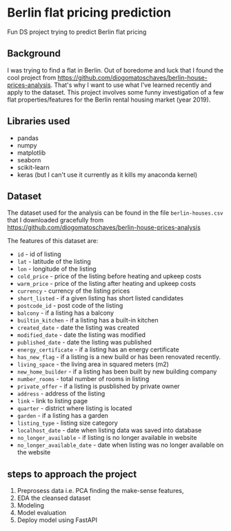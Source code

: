 # Berlin flat pricing prediction

Fun DS project trying to predict Berlin flat pricing

## Background

I was trying to find a flat in Berlin. Out of boredome and luck that I found the cool project from https://github.com/diogomatoschaves/berlin-house-prices-analysis. That's why I want to use what I've learned recently and apply to the dataset. This project involves some funny investigation of a few flat properties/features for the Berlin rental housing market (year 2019).

## Libraries used

- pandas
- numpy
- matplotlib
- seaborn
- scikit-learn
- keras (but I can't use it currently as it kills my anaconda kernel)

## Dataset

The dataset used for the analysis can be found in the file `berlin-houses.csv` that I downloaded gracefully from https://github.com/diogomatoschaves/berlin-house-prices-analysis

The features of this dataset are:

- `id` - id of listing
- `lat` - latitude of the listing
- `lon` - longitude of the listing
- `cold_price` - price of the listing before heating and upkeep costs
- `warm_price` - price of the listing after heating and upkeep costs
- `currency` - currency of the listing prices
- `short_listed` - if a given listing has short listed candidates
- `postcode_id` - post code of the listing
- `balcony` - if a listing has a balcony
- `builtin_kitchen` - if a listing has a built-in kitchen
- `created_date` - date the listing was created
- `modified_date` - date the listing was modified
- `published_date` - date the listing was published
- `energy_certificate` - if a listing has an energy certificate
- `has_new_flag` - if a listing is a new build or has been renovated recently.
- `living_space` - the living area in squared meters (m2)
- `new_home_builder` - if a listing has been built by new building company
- `number_rooms` - total number of rooms in listing
- `private_offer` - if a listing is pusblished by private owner
- `address` - address of the listing
- `link` - link to listing page
- `quarter` - district where listing is located
- `garden` - if a listing has a garden
- `listing_type` - listing size category
- `localhost_date` - date when listing data was saved into database
- `no_longer_available` - if listing is no longer available in website
- `no_longer_available_date` - date when listing was no longer available on the website

## steps to approach the project

1. Preprosess data i.e. PCA finding the make-sense features,
2. EDA the cleansed dataset
3. Modeling
4. Model evaluation
5. Deploy model using FastAPI
